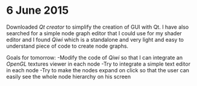 # 6 June 2015
Downloaded _Qt creator_ to simplify the creation of GUI with Qt.
I have also searched for a simple node graph editor that I could use for my shader editor and I found _Qiwi_ which is a standalone and very light and easy to understand piece of code to create node graphs.

Goals for tomorrow:
-Modify the code of _Qiwi_ so that I can integrate an _OpenGL_ textures viewer in each node
-Try to integrate a simple text editor in each node
-Try to make the nodes expand on click so that the user can easily see the whole node hierarchy on his screen